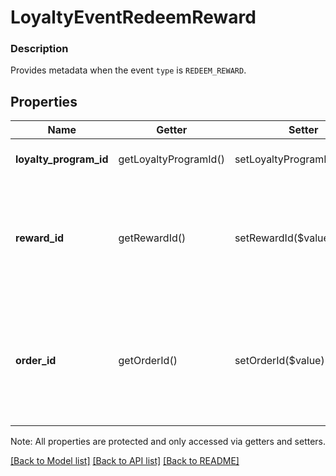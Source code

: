 # LoyaltyEventRedeemReward

### Description

Provides metadata when the event `type` is `REDEEM_REWARD`.

## Properties
Name | Getter | Setter | Type | Description | Notes
------------ | ------------- | ------------- | ------------- | ------------- | -------------
**loyalty_program_id** | getLoyaltyProgramId() | setLoyaltyProgramId($value) | **string** | The ID of the &#x60;loyalty program&#x60;. | 
**reward_id** | getRewardId() | setRewardId($value) | **string** | The ID of the redeemed &#x60;loyalty reward&#x60;. This field is returned only if the event source is &#x60;LOYALTY_API&#x60;. | [optional] 
**order_id** | getOrderId() | setOrderId($value) | **string** | The ID of the &#x60;order&#x60; that redeemed the reward. This field is returned only if the Orders API is used to process orders. | [optional] 

Note: All properties are protected and only accessed via getters and setters.

[[Back to Model list]](../../README.md#documentation-for-models) [[Back to API list]](../../README.md#documentation-for-api-endpoints) [[Back to README]](../../README.md)

